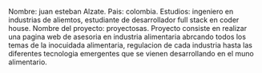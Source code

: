 Nombre: juan esteban Alzate.
Pais: colombia.
Estudios: ingeniero en industrias de aliemtos, estudiante de desarrollador full stack en coder house.
Nombre del proyecto: proyectosas.
Proyecto consiste en realizar una pagina web  de asesoria en industria alimentaria abrcando todos los temas de la inocuidada alimentaria, regulacion de cada industria hasta  las diferentes tecnologia emergentes que se vienen desarrollando en el muno alimentario.

